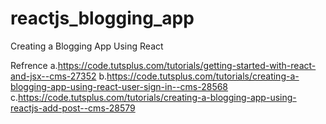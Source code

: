 # reactjs_blogging_app
Creating a Blogging App Using React

Refrence
a.https://code.tutsplus.com/tutorials/getting-started-with-react-and-jsx--cms-27352
b.https://code.tutsplus.com/tutorials/creating-a-blogging-app-using-react-user-sign-in--cms-28568
c.https://code.tutsplus.com/tutorials/creating-a-blogging-app-using-reactjs-add-post--cms-28579

